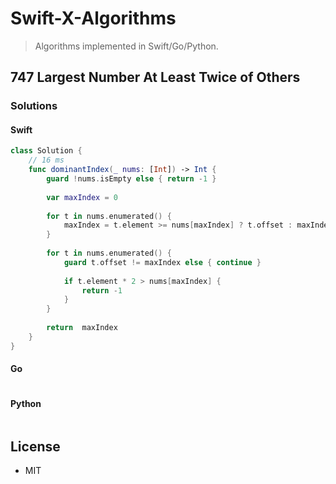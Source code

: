 # Swift-X-Algorithms

> Algorithms implemented in Swift/Go/Python.

## 747 Largest Number At Least Twice of Others

### Solutions

#### Swift

```Swift
class Solution {
    // 16 ms
    func dominantIndex(_ nums: [Int]) -> Int {
        guard !nums.isEmpty else { return -1 }
        
        var maxIndex = 0
        
        for t in nums.enumerated() {
            maxIndex = t.element >= nums[maxIndex] ? t.offset : maxIndex
        }
        
        for t in nums.enumerated() {
            guard t.offset != maxIndex else { continue }
            
            if t.element * 2 > nums[maxIndex] {
                return -1
            }
        }
        
        return  maxIndex
    }
}
```

#### Go

```go
```

#### Python

```python
```

## License

- MIT
